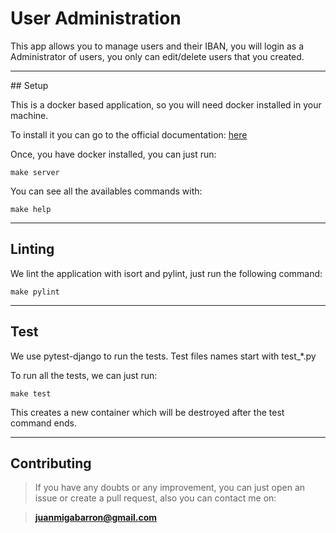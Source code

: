 # User Administration

This app allows you to manage users and their IBAN, you will login as a Administrator of users, you only can edit/delete users that you created. 

---
## Setup


This is a docker based application, so you will need docker installed in your machine.

To install it you can go to the official documentation: [here](https://docs.docker.com/install/)

Once, you have docker installed, you can just run:

    make server

You can see all the availables commands with:

    make help

---
## Linting

We lint the application with isort and pylint, just run the following command:
    
    make pylint

---
## Test
We use pytest-django to run the tests. Test files names start with test_*.py

To run all the tests, we can just run:

    make test

This creates a new container which will be destroyed after the test command ends.

---
## Contributing
>If you have any doubts or any improvement, you can just open an issue or create a pull request, also you can contact me on: 

>**juanmigabarron@gmail.com**